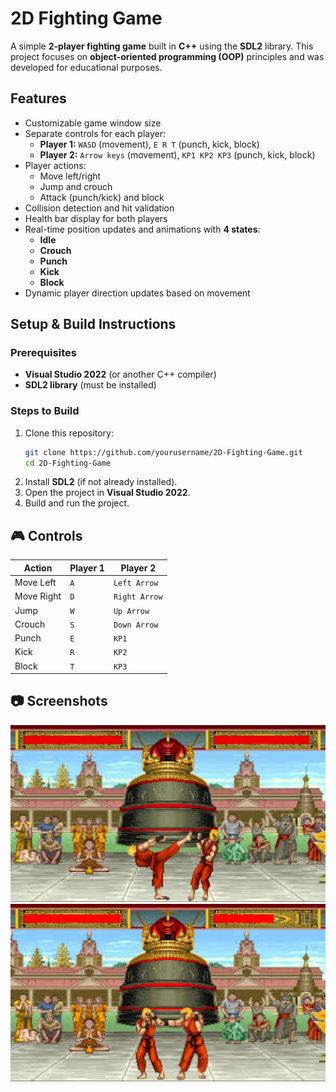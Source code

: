 # 2D Fighting Game  

A simple **2-player fighting game** built in **C++** using the **SDL2** library. This project focuses on **object-oriented programming (OOP)** principles and was developed for educational purposes.  

## Features  
 - Customizable game window size  
 - Separate controls for each player:  
   - **Player 1:** `WASD` (movement), `E R T` (punch, kick, block)  
   - **Player 2:** `Arrow keys` (movement), `KP1 KP2 KP3` (punch, kick, block)  
 - Player actions:  
   - Move left/right  
   - Jump and crouch  
   - Attack (punch/kick) and block  
 - Collision detection and hit validation  
 - Health bar display for both players  
 - Real-time position updates and animations with **4 states**:  
   - **Idle**  
   - **Crouch**  
   - **Punch**  
   - **Kick**  
   - **Block**  
 - Dynamic player direction updates based on movement  

## Setup & Build Instructions  
### Prerequisites  
- **Visual Studio 2022** (or another C++ compiler)  
- **SDL2 library** (must be installed)  

### Steps to Build  
1. Clone this repository:  
   ```sh
   git clone https://github.com/yourusername/2D-Fighting-Game.git
   cd 2D-Fighting-Game
   ```
2. Install **SDL2** (if not already installed).  
3. Open the project in **Visual Studio 2022**.  
4. Build and run the project.  

## 🎮 Controls  
| Action  | Player 1 | Player 2 |
|---------|---------|---------|
| Move Left  | `A` | `Left Arrow` |
| Move Right | `D` | `Right Arrow` |
| Jump | `W` | `Up Arrow` |
| Crouch | `S` | `Down Arrow` |
| Punch | `E` | `KP1` |
| Kick | `R` | `KP2` |
| Block | `T` | `KP3` |

## 📷 Screenshots  
![SS1](screenshots/ss1.jpg) 
![SS2](screenshots/ss2.jpg)   
